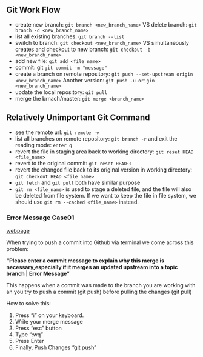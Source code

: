 
## Git Work Flow

* create new branch: `git branch <new_branch_name>` VS delete branch: `git branch -d <new_branch_name>`
* list all existing branches: `git branch --list`
* switch to branch: `git checkout <new_branch_name>` VS simultaneously creates and checkout to new branch: `git checkout -b <new_branch_name>`
* add new file: `git add <file_name>`
* commit: git `git commit -m "message"`
* create a branch on remote repository: `git push --set-upstream origin <new_branch_name>` Another version: `git push -u origin <new_branch_name>`
* update the local repository: `git pull`
* merge the brnach/master: `git merge <branch_name>`

## Relatively Unimportant Git Command
* see the remote url: `git remote -v`
* list all branches on remote repository: `git branch -r` and exit the reading mode: `enter q`
* revert the file in staging area back to working directory: `git reset HEAD <file_name>`
* revert to the original commit: `git reset HEAD~1`
* revert the changed file back to its original version in working directory: `git checkout HEAD <file_name>`
* `git fetch` and `git pull` both have similar purpose
* `git rm <file_name>` is used to stage a deleted file, and the file will also be deleted from file system. If we want to keep the file in file system, we should use `git rm --cached <file_name>` instead.


### Error Message Case01

[webpage](https://mrvirk.com/blog/2018/01/27/solution-githubgitlab-please-enter-a-commit-message-to-explain-why-this-merge-is-necessaryespecially-if-it-merges-an-updated-upstream-into-a-topic-branch-error-message/)

When trying to push a commit into Github via terminal we come across this problem:

**“Please enter a commit message to explain why this merge is necessary,especially if it merges an updated upstream into a topic branch | Error Message”**

This happens when a commit was made to the branch you are working with an you try to push a commit (git push) before pulling the changes (git pull)

How to solve this:

1. Press “i” on your keyboard.
2. Write your merge message
3. Press “esc” button
4. Type “:wq”
5. Press Enter
6. Finally, Push Changes “git push”

